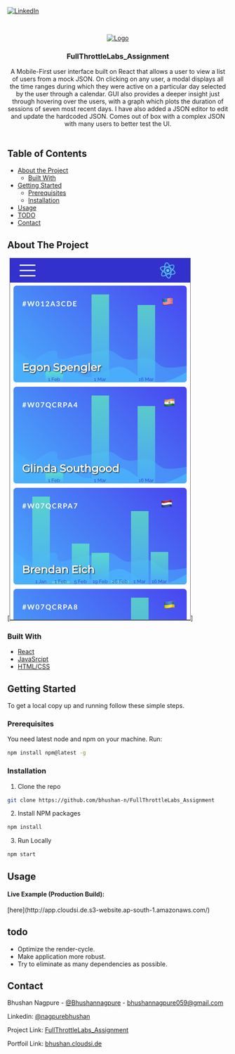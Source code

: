 
[![LinkedIn][linkedin-shield]][linkedin-url]



<!-- PROJECT LOGO -->
<br />
<p align="center">
  <a href="https://github.com/github_username/repo">
    <img src="/images/logo.svg" alt="Logo" width="80" height="80">
  </a>

  <h3 align="center">FullThrottleLabs_Assignment</h3>

  <p align="center">
    A Mobile-First user interface built on React that allows a user to view a list of users from a mock JSON. On clicking on any user, a modal displays all the time ranges during which they were active on a particular day selected by the user through a calendar. GUI also provides a deeper insight just through hovering over the users, with a graph which plots the duration of sessions of seven most recent days.
    I have also added a JSON editor to edit and update the hardcoded JSON. Comes out of box with a complex JSON with many users to better test the UI.
    <br />
    <br />
  </p>
</p>



<!-- TABLE OF CONTENTS -->
## Table of Contents

* [About the Project](#about-the-project)
  * [Built With](#built-with)
* [Getting Started](#getting-started)
  * [Prerequisites](#prerequisites)
  * [Installation](#installation)
* [Usage](#usage)
* [TODO](#todo)
* [Contact](#contact)




<!-- ABOUT THE PROJECT -->
## About The Project

[![Product Name Screen Shot][product-screenshot]]


### Built With

* [React](https://reactjs.org/)
* [JavaSrcipt](https://developer.mozilla.org/en-US/docs/Web/JavaScript)
* [HTML/CSS](https://developer.mozilla.org/en-US/docs/Web/HTML)



<!-- GETTING STARTED -->
## Getting Started

To get a local copy up and running follow these simple steps.

### Prerequisites

You need latest node and npm on your machine.
Run:
```sh
npm install npm@latest -g
```

### Installation
 
1. Clone the repo
```sh
git clone https://github.com/bhushan-n/FullThrottleLabs_Assignment
```
2. Install NPM packages
```sh
npm install
```
3. Run Locally
```sh
npm start
```


<!-- USAGE  -->
## Usage

<h4>Live Example (Production Build):</h4> [here](http://app.cloudsi.de.s3-website.ap-south-1.amazonaws.com/)


<!-- TODO -->
## todo

* Optimize the render-cycle.
* Make application more robust.
* Try to eliminate as many dependencies as possible.


<!-- CONTACT -->
## Contact

Bhushan Nagpure - [@Bhushannagpure](https://twitter.com/Bhushannagpure) - bhushannagpure059@gmail.com

Linkedin: [@nagpurebhushan](https://www.linkedin.com/in/nagpurebhushan/)

Project Link: [FullThrottleLabs_Assignment](https://github.com/bhushan-n/FullThrottleLabs_Assignment)

Portfoil Link: [bhushan.cloudsi.de](https://bhushan.cloudsi.de/)







<!-- MARKDOWN LINKS & IMAGES -->
<!-- https://www.markdownguide.org/basic-syntax/#reference-style-links -->
[linkedin-shield]: https://img.shields.io/badge/-LinkedIn-black.svg?style=flat-square&logo=linkedin&colorB=555
[linkedin-url]: https://www.linkedin.com/in/nagpurebhushan/
[product-screenshot]: images/screenshot.png
